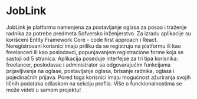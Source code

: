 # JobLink
JobLink je platforma namenjena za postavljanje oglasa za posao i traženje radnika za potrebe predmeta Sofversko inženjerstvo. Za izradu aplikacije su korišćeni Entity Framework Core - code first approach i React. Neregistrovani korisnici imaju priliku da se registruju na platformu ili kao freelanceri ili kao poslodavci, popunjavanjem registracione forme koja se sastoji od 5 stranica.
Aplikacija poseduje interfejse za tri tipa korisnika: freelancer, poslodavac i administrator sa odgovarajućim funkcijama prijavljivanja na oglase, postavljanje oglasa, brisanje radnika, oglasa i pojedinačnih prijava. Pored toga korisnici imaju mogućnost ažuriranja svojih ličnih podataka odlaskom na sekciju profila. Više o funckionalnostima se može videti u samom projektu!
